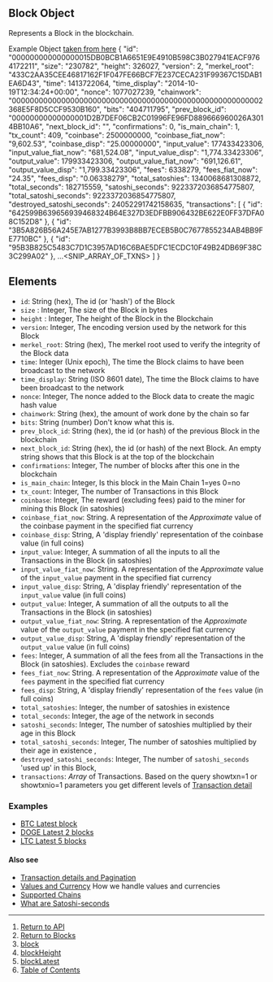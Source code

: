 ## Block Object


Represents a Block in the blockchain.

Example Object [taken from here](https://api.blockstrap.com/v0/btc/block/id/000000000000000015DB0BCB1A6651E9E4910B598C3B027941EACF9764172211?prettyprint=1)
    {
        "id": "000000000000000015DB0BCB1A6651E9E4910B598C3B027941EACF9764172211",
        "size": "230782",
        "height": 326027,
        "version": 2,
        "merkel_root": "433C2AA35CEE46817162F1F047FE66BCF7E237CECA231F99367C15DAB1EA6D43",
        "time": 1413722064,
        "time_display": "2014-10-19T12:34:24+00:00",
        "nonce": 1077027239,
        "chainwork": "00000000000000000000000000000000000000000000000000000002368E5F8D5CCF9530B160",
        "bits": "404711795",
        "prev_block_id": "00000000000000001D2B7DEF06CB2C01996FE96FD889666960026A3014BB10A6",
        "next_block_id": "",
        "confirmations": 0,
        "is_main_chain": 1,
        "tx_count": 409,
        "coinbase": 2500000000,
        "coinbase_fiat_now": "9,602.53",
        "coinbase_disp": "25.00000000",
        "input_value": 177433423306,
        "input_value_fiat_now": "681,524.08",
        "input_value_disp": "1,774.33423306",
        "output_value": 179933423306,
        "output_value_fiat_now": "691,126.61",
        "output_value_disp": "1,799.33423306",
        "fees": 6338279,
        "fees_fiat_now": "24.35",
        "fees_disp": "0.06338279",
        "total_satoshies": 1340068681308872,
        "total_seconds": 182715559,
        "satoshi_seconds": 9223372036854775807,
        "total_satoshi_seconds": 9223372036854775807,
        "destroyed_satoshi_seconds": 24052291742158635,
        "transactions": [
            {
                "id": "642599B639656939468324B64E327D3EDFBB906432BE622E0FF37DFA08C152D8"
            },
            {
                "id": "3B5A826B56A245E7AB1277B3993B8BB7ECEB5B0C7677855234AB4BB9FE7710BC"
            },
            {
                "id": "95B3B825C5483C7D1C3957AD16C6BAE5DFC1ECDC10F49B24DB69F38C3C299A02"
            },
            ...<SNIP_ARRAY_OF_TXNS>
        ]
    }


## Elements
* `id`: String (hex), The id (or 'hash') of the Block
* `size` : Integer, The size of the Block in bytes
* `height` : Integer, The height of the Block in the Blockchain
* `version`: Integer, The encoding version used by the network for this Block
* `merkel_root`: String (hex), The merkel root used to verify the integrity of the Block data
* `time`: Integer (Unix epoch), The time the Block claims to have been broadcast to the network
* `time_display`: String (ISO 8601 date), The time the Block claims to have been broadcast to the network
* `nonce`: Integer, The nonce added to the Block data to create the magic hash value
* `chainwork`: String (hex), the amount of work done by the chain so far
* `bits`: String (number) Don't know what this is.
* `prev_block_id`: String (hex), the id (or hash) of the previous Block in the blockchain
* `next_block_id`: String (hex), the id (or hash) of the next Block. An empty string shows that this Block is at the top of the blockchain
* `confirmations`: Integer, The number of blocks after this one in the blockchain
* `is_main_chain`: Integer, Is this block in the Main Chain 1=yes 0=no
* `tx_count`: Integer, The number of Transactions in this Block
* `coinbase`: Integer, The reward (excluding fees) paid to the miner for mining this Block (in satoshies)
* `coinbase_fiat_now`: String. A representation of the *Approximate* value of the coinbase payment in the specified fiat currency
* `coinbase_disp`: String, A 'display friendly' representation of the coinbase value (in full coins)
* `input_value`: Integer, A summation of all the inputs to all the Transactions in the Block (in satoshies)
* `input_value_fiat_now`: String. A representation of the *Approximate* value of the `input_value` payment in the specified fiat currency
* `input_value_disp`: String, A 'display friendly' representation of the `input_value` value (in full coins)
* `output_value`: Integer, A summation of all the outputs to all the Transactions in the Block (in satoshies)
* `output_value_fiat_now`: String. A representation of the *Approximate* value of the `output_value` payment in the specified fiat currency
* `output_value_disp`: String, A 'display friendly' representation of the `output_value` value (in full coins)
* `fees`: Integer, A summation of all the fees from all the Transactions in the Block (in satoshies). Excludes the `coinbase` reward
* `fees_fiat_now`: String. A representation of the *Approximate* value of the `fees` payment in the specified fiat currency
* `fees_disp`: String, A 'display friendly' representation of the `fees` value (in full coins)
* `total_satoshies`: Integer, the number of satoshies in existence
* `total_seconds`: Integer, the age of the network in seconds
* `satoshi_seconds`: Integer, The number of satoshies multiplied by their age in this Block
* `total_satoshi_seconds`: Integer, The number of satoshies multiplied by their age in existence ,
* `destroyed_satoshi_seconds`: Integer, The number of `satoshi_seconds` 'used up' in this Block,
* `transactions`: *Array* of Transactions. Based on the query showtxn=1 or showtxnio=1 parameters you get different levels of [Transaction detail](../../notes/detail-and-pagination/)









### Examples
* [BTC Latest block](https://api.blockstrap.com/v0/btc/block/latest?prettyprint=1)
* [DOGE Latest 2 blocks](https://api.blockstrap.com/v0/doge/block/latest/2?prettyprint=1)
* [LTC Latest 5 blocks](https://api.blockstrap.com/v0/ltc/block/latest/5?prettyprint=1)

#### Also see
* [Transaction details and Pagination](../../notes/detail-and-pagination/)
* [Values and Currency](../../notes/values-and-currencies/) How we handle values and currencies
* [Supported Chains](../../notes/chains/)
* [What are Satoshi-seconds](http://bitcoin.stackexchange.com/a/847)


---

1. [Return to API](../../../)
1. [Return to Blocks](../)
1. [block](../block-id/)
1. [blockHeight](../block-height/)
1. [blockLatest](../block-latest/)
1. [Table of Contents](../../../../)
